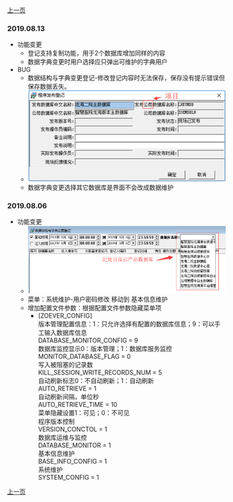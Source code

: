 <link href="../../zoe_docs.css" rel="stylesheet" type="text/css" />


[上一页](../devops_index.html)

###	2019.08.13
*	功能变更
	*	登记支持复制功能，用于2个数据库增加同样的内容
	*	数据字典变更时用户选择应只弹出可维护的字典用户
*	BUG
	*	数据结构与字典变更登记-修改登记内容时无法保存，保存没有提示错误但保存数据丢失。
	*	![图片](../images/数据库版本管理-2019.08.13.png "数据库版本管理")
	*	数据字典变更选择其它数据库是界面不会改成数据维护
###	2019.08.06
*	功能变更
	*	![图片](../images/数据库版本管理-2019.08.06.png "数据库版本管理")
	*	菜单：系统维护-用户密码修改 移动到  基本信息维护
	*	增加配置文件参数：根据配置文件参数隐藏菜单项
		*	[ZOEVER_CONFIG]  
			版本管理配置信息：1：只允许选择有配置的数据库信息；9：可以手工输入数据库信息  
			DATABASE_MONITOR_CONFIG = 9  
			数据库监控显示0：版本管理；1：数据库服务监控  
			MONITOR_DATABASE_FLAG = 0  
			写入被阻塞的记录数  
			KILL_SESSION_WRITE_RECORDS_NUM = 5  
			自动刷新标志0：不自动刷新；1：自动刷新  
			AUTO_RETRIEVE = 1  
			自动刷新间隔，单位秒  
			AUTO_RETRIEVE_TIME = 10  
			菜单隐藏设置1：可见；0：不可见  
			程序版本控制  
			VERSION_CONCTOL  = 1  
			数据库运维与监控  
			DATABASE_MONITOR = 1  
			基本信息维护  
			BASE_INFO_CONFIG = 1  
			系统维护  
			SYSTEM_CONFIG    = 1  


[上一页](../devops_index.html)